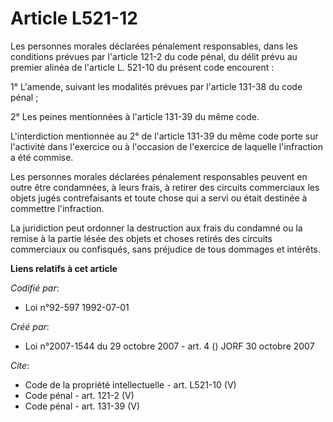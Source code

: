 # Article L521-12

Les personnes morales déclarées pénalement responsables, dans les conditions prévues par l'article 121-2 du code pénal, du
délit prévu au premier alinéa de l'article L. 521-10 du présent code encourent : 

1° L'amende, suivant les modalités prévues par l'article 131-38 du code pénal ; 

2° Les peines mentionnées à l'article 131-39 du même code. 

L'interdiction mentionnée au 2° de l'article 131-39 du même code porte sur l'activité dans l'exercice ou à l'occasion de
l'exercice de laquelle l'infraction a été commise. 

Les personnes morales déclarées pénalement responsables peuvent en outre être condamnées, à leurs frais, à retirer des
circuits commerciaux les objets jugés contrefaisants et toute chose qui a servi ou était destinée à commettre l'infraction. 

La juridiction peut ordonner la destruction aux frais du condamné ou la remise à la partie lésée des objets et choses retirés
des circuits commerciaux ou confisqués, sans préjudice de tous dommages et intérêts.

**Liens relatifs à cet article**

_Codifié par_:

  - Loi n°92-597 1992-07-01

_Créé par_:

  - Loi n°2007-1544 du 29 octobre 2007 - art. 4 () JORF 30 octobre 2007

_Cite_:

  - Code de la propriété intellectuelle - art. L521-10 (V)
  - Code pénal - art. 121-2 (V)
  - Code pénal - art. 131-39 (V)
